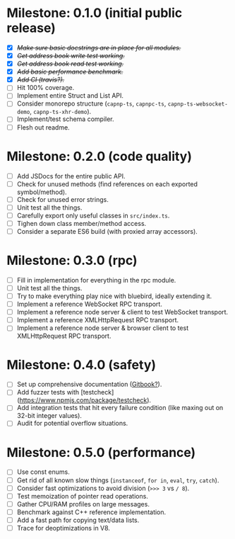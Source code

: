 # Milestone: 0.1.0 (initial public release)

* [X] ~~*Make sure basic docstrings are in place for all modules.*~~
* [X] ~~*Get address book write test working.*~~
* [X] ~~*Get address book read test working.*~~
* [X] ~~*Add basic performance benchmark.*~~
* [X] ~~*Add CI (travis?).*~~
* [ ] Hit 100% coverage.
* [ ] Implement entire Struct and List API.
* [ ] Consider monorepo structure (`capnp-ts`, `capnpc-ts`, `capnp-ts-websocket-demo`, `capnp-ts-xhr-demo`).
* [ ] Implement/test schema compiler.
* [ ] Flesh out readme.

# Milestone: 0.2.0 (code quality)

* [ ] Add JSDocs for the entire public API.
* [ ] Check for unused methods (find references on each exported symbol/method).
* [ ] Check for unused error strings.
* [ ] Unit test all the things.
* [ ] Carefully export only useful classes in `src/index.ts`.
* [ ] Tighen down class member/method access.
* [ ] Consider a separate ES6 build (with proxied array accessors).

# Milestone: 0.3.0 (rpc)

* [ ] Fill in implementation for everything in the rpc module.
* [ ] Unit test all the things.
* [ ] Try to make everything play nice with bluebird, ideally extending it.
* [ ] Implement a reference WebSocket RPC transport.
* [ ] Implement a reference node server & client to test WebSocket transport.
* [ ] Implement a reference XMLHttpRequest RPC transport.
* [ ] Implement a reference node server & browser client to test XMLHttpRequest RPC transport.

# Milestone: 0.4.0 (safety)

* [ ] Set up comprehensive documentation ([Gitbook?](https://www.gitbook.com/)).
* [ ] Add fuzzer tests with [testcheck] (https://www.npmjs.com/package/testcheck).
* [ ] Add integration tests that hit every failure condition (like maxing out on 32-bit integer values).
* [ ] Audit for potential overflow situations.

# Milestone: 0.5.0 (performance)

* [ ] Use const enums.
* [ ] Get rid of all known slow things (`instanceof`, `for in`, `eval`, `try`, `catch`).
* [ ] Consider fast optimizations to avoid division (`>>> 3` vs `/ 8`).
* [ ] Test memoization of pointer read operations.
* [ ] Gather CPU/RAM profiles on large messages.
* [ ] Benchmark against C++ reference implementation.
* [ ] Add a fast path for copying text/data lists.
* [ ] Trace for deoptimizations in V8.
